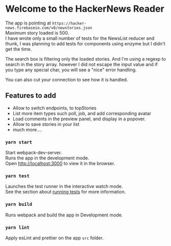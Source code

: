 # Welcome to the HackerNews Reader

The app is pointing at `https://hacker-news.firebaseio.com/v0/newstories.json` <br />
Maximum story loaded is 500. <br />
I have wrote only a small number of tests for the NewsList reducer and thunk, I was planning to add tests for components using enzyme but I didn't get the time.

The search box is filtering only the loaded stories. And I'm using a regexp to search in the story array. however I did not escape the input value and if you type any special char, you will see a "nice" error handling.

You can also cut your connection to see how it is handled.

## Features to add
- Allow to switch endpoints, to topStories
- List more item types such poll, job, and add corresponding avatar
- Load comments in the preview panel, and display in a popover.
- Allow to save stories in your list
- much more....

### `yarn start`

Start webpack-dev-server.
<br />
Runs the app in the development mode.<br />
Open [http://localhost:3000](http://localhost:3000) to view it in the browser.

### `yarn test`

Launches the test runner in the interactive watch mode.<br />
See the section about [running tests](https://facebook.github.io/create-react-app/docs/running-tests) for more information.

### `yarn build`

Runs webpack and build the app in Development mode.

### `yarn lint`

Apply esLint and prettier on the app `src` folder.